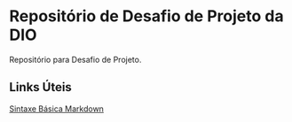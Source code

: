 # Repositório de Desafio de Projeto da DIO
Repositório para Desafio de Projeto.

## Links Úteis
[Sintaxe Básica Markdown](https://www.markdownguide.org/basic-syntax/)
